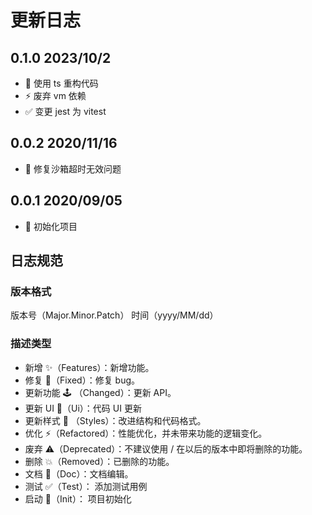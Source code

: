 # 更新日志

## 0.1.0 2023/10/2

- 🎉 使用 ts 重构代码
- ⚡ 废弃 vm 依赖
- ✅ 变更 jest 为 vitest

## 0.0.2 2020/11/16

- 🐛 修复沙箱超时无效问题

## 0.0.1 2020/09/05

- 🎉 初始化项目

## 日志规范

### 版本格式

版本号（Major.Minor.Patch） 时间（yyyy/MM/dd）

### 描述类型

- 新增 ✨（Features）：新增功能。
- 修复 🐛（Fixed）：修复 bug。
- 更新功能 🕹 （Changed）：更新 API。
- 更新 UI 💄（Ui）：代码 UI 更新
- 更新样式 🎨 （Styles）：改进结构和代码格式。
- 优化 ⚡（Refactored）：性能优化，并未带来功能的逻辑变化。
- 废弃 ⚠（Deprecated）：不建议使用 / 在以后的版本中即将删除的功能。
- 删除 💥（Removed）：已删除的功能。
- 文档 📝（Doc）：文档编辑。
- 测试 ✅（Test）： 添加测试用例
- 启动 🎉（Init）： 项目初始化

